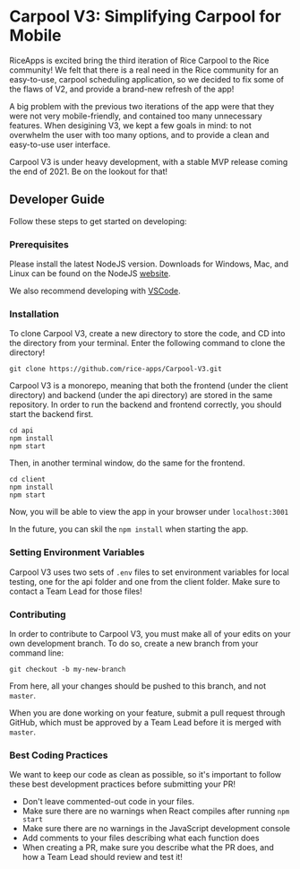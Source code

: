 # Carpool V3: Simplifying Carpool for Mobile
RiceApps is excited bring the third iteration of Rice Carpool to the Rice community! We felt that there is a real need in the Rice community for an easy-to-use, carpool scheduling application, so we decided to fix some of the flaws of V2, and provide a brand-new refresh of the app! 

A big problem with the previous two iterations of the app were that they were not very mobile-friendly, and contained too many unnecessary features. When desigining V3, we kept a few goals in mind: to not overwhelm the user with too many options, and to provide a clean and easy-to-use user interface.

Carpool V3 is under heavy development, with a stable MVP release coming the end of 2021. Be on the lookout for that!

## Developer Guide
Follow these steps to get started on developing:

### Prerequisites
Please install the latest NodeJS version. Downloads for Windows, Mac, and Linux can be found on the NodeJS [website](https://nodejs.org/en/download/).

We also recommend developing with [VSCode](https://code.visualstudio.com/). 

### Installation
To clone Carpool V3, create a new directory to store the code, and CD into the directory from your terminal. Enter the following command to clone the directory!

```
git clone https://github.com/rice-apps/Carpool-V3.git
```

Carpool V3 is a monorepo, meaning that both the frontend (under the client directory) and backend (under the api directory) are stored in the same repository. In order to run the backend and frontend correctly, you should start the backend first.

```
cd api
npm install
npm start
```

Then, in another terminal window, do the same for the frontend.

```
cd client
npm install
npm start
```

Now, you will be able to view the app in your browser under `localhost:3001`

In the future, you can skil the `npm install` when starting the app.

### Setting Environment Variables
Carpool V3 uses two sets of `.env` files to set environment variables for local testing, one for the api folder and one from the client folder. Make sure to contact a Team Lead for those files!

### Contributing

In order to contribute to Carpool V3, you must make all of your edits on your own development branch. To do so, create a new branch from your command line:

```
git checkout -b my-new-branch
```

From here, all your changes should be pushed to this branch, and not `master`.

When you are done working on your feature, submit a pull request through GitHub, which must be approved by a Team Lead before it is merged with `master`.

### Best Coding Practices

We want to keep our code as clean as possible, so it's important to follow these best development practices before submitting your PR!

* Don't leave commented-out code in your files.
* Make sure there are no warnings when React compiles after running `npm start`
* Make sure there are no warnings in the JavaScript development console
* Add comments to your files describing what each function does
* When creating a PR, make sure you describe what the PR does, and how a Team Lead should review and test it!
